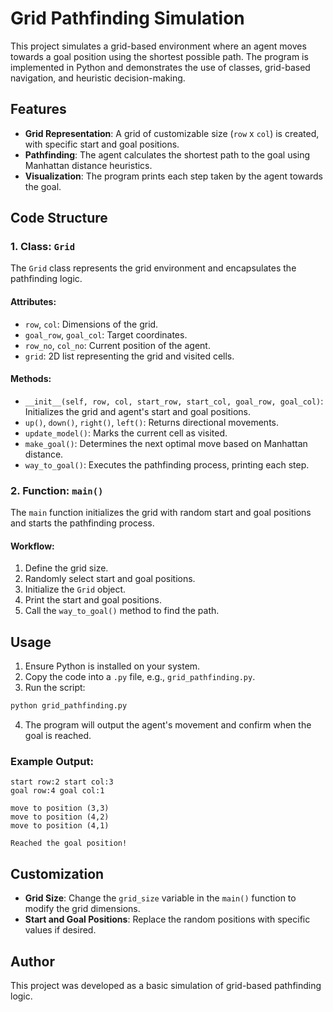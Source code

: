 # Grid Pathfinding Simulation

This project simulates a grid-based environment where an agent moves towards a goal position using the shortest possible path. The program is implemented in Python and demonstrates the use of classes, grid-based navigation, and heuristic decision-making.

## Features

- **Grid Representation**: A grid of customizable size (`row` x `col`) is created, with specific start and goal positions.
- **Pathfinding**: The agent calculates the shortest path to the goal using Manhattan distance heuristics.
- **Visualization**: The program prints each step taken by the agent towards the goal.

## Code Structure

### 1. **Class: `Grid`**
The `Grid` class represents the grid environment and encapsulates the pathfinding logic.

#### Attributes:
- `row`, `col`: Dimensions of the grid.
- `goal_row`, `goal_col`: Target coordinates.
- `row_no`, `col_no`: Current position of the agent.
- `grid`: 2D list representing the grid and visited cells.

#### Methods:
- `__init__(self, row, col, start_row, start_col, goal_row, goal_col)`: Initializes the grid and agent's start and goal positions.
- `up()`, `down()`, `right()`, `left()`: Returns directional movements.
- `update_model()`: Marks the current cell as visited.
- `make_goal()`: Determines the next optimal move based on Manhattan distance.
- `way_to_goal()`: Executes the pathfinding process, printing each step.

### 2. **Function: `main()`**
The `main` function initializes the grid with random start and goal positions and starts the pathfinding process.

#### Workflow:
1. Define the grid size.
2. Randomly select start and goal positions.
3. Initialize the `Grid` object.
4. Print the start and goal positions.
5. Call the `way_to_goal()` method to find the path.

## Usage

1. Ensure Python is installed on your system.
2. Copy the code into a `.py` file, e.g., `grid_pathfinding.py`.
3. Run the script:

```bash
python grid_pathfinding.py
```

4. The program will output the agent's movement and confirm when the goal is reached.

### Example Output:

```
start row:2 start col:3
goal row:4 goal col:1

move to position (3,3)
move to position (4,2)
move to position (4,1)

Reached the goal position!
```

## Customization

- **Grid Size**: Change the `grid_size` variable in the `main()` function to modify the grid dimensions.
- **Start and Goal Positions**: Replace the random positions with specific values if desired.


## Author
This project was developed as a basic simulation of grid-based pathfinding logic.

